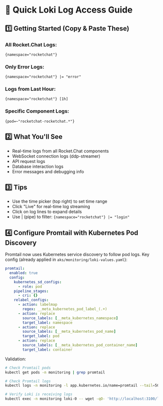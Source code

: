 # 🚀 Quick Loki Log Access Guide

## 1️⃣ **Getting Started (Copy & Paste These)**

### All Rocket.Chat Logs:
```
{namespace="rocketchat"}
```

### Only Error Logs:
```
{namespace="rocketchat"} |= "error"
```

### Logs from Last Hour:
```
{namespace="rocketchat"} [1h]
```

### Specific Component Logs:
```
{pod=~"rocketchat-rocketchat.*"}
```

## 2️⃣ **What You'll See**
- Real-time logs from all Rocket.Chat components
- WebSocket connection logs (ddp-streamer)
- API request logs
- Database interaction logs
- Error messages and debugging info

## 3️⃣ **Tips**
- Use the time picker (top right) to set time range
- Click "Live" for real-time log streaming
- Click on log lines to expand details
- Use | (pipe) to filter: `{namespace="rocketchat"} |= "login"`

## 4️⃣ Configure Promtail with Kubernetes Pod Discovery

Promtail now uses Kubernetes service discovery to follow pod logs. Key config (already applied in `aks/monitoring/loki-values.yaml`):

```yaml
promtail:
  enabled: true
  config:
    kubernetes_sd_configs:
      - role: pod
    pipeline_stages:
      - cri: {}
    relabel_configs:
      - action: labelmap
        regex: __meta_kubernetes_pod_label_(.+)
      - action: replace
        source_labels: [__meta_kubernetes_namespace]
        target_label: namespace
      - action: replace
        source_labels: [__meta_kubernetes_pod_name]
        target_label: pod
      - action: replace
        source_labels: [__meta_kubernetes_pod_container_name]
        target_label: container
```

Validation:

```bash
# Check Promtail pods
kubectl get pods -n monitoring | grep promtail

# Check Promtail logs
kubectl logs -n monitoring -l app.kubernetes.io/name=promtail --tail=50 | cat

# Verify Loki is receiving logs
kubectl exec -n monitoring loki-0 -- wget -qO- 'http://localhost:3100/loki/api/v1/labels' | head -20
```